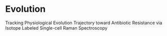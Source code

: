 # Evolution
Tracking Physiological Evolution Trajectory toward Antibiotic Resistance via Isotope Labeled Single-cell Raman Spectroscopy
